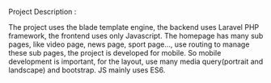 Project Description :

The project uses the blade template engine, the backend uses Laravel PHP framework, the frontend uses only Javascript. The homepage has many sub pages, like video page, news page, sport page..., use routing to manage these sub pages, the project is developed for mobile. So mobile development is important, for the layout, use many media query(portrait and landscape) and bootstrap. JS mainly uses ES6. 



